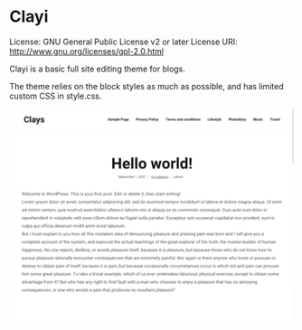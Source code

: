 # Clayi

License: GNU General Public License v2 or later
License URI: http://www.gnu.org/licenses/gpl-2.0.html

Clayi is a basic full site editing theme for blogs.

The theme relies on the block styles as much as possible, and has limited custom CSS in style.css.

![Clayi WordPress theme](https://github.com/tonang/clay/blob/master/screenshot.png)
